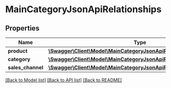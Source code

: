 # MainCategoryJsonApiRelationships

## Properties
Name | Type | Description | Notes
------------ | ------------- | ------------- | -------------
**product** | [**\Swagger\Client\Model\MainCategoryJsonApiRelationshipsProduct**](MainCategoryJsonApiRelationshipsProduct.md) |  | [optional] 
**category** | [**\Swagger\Client\Model\MainCategoryJsonApiRelationshipsCategory**](MainCategoryJsonApiRelationshipsCategory.md) |  | [optional] 
**sales_channel** | [**\Swagger\Client\Model\MainCategoryJsonApiRelationshipsSalesChannel**](MainCategoryJsonApiRelationshipsSalesChannel.md) |  | [optional] 

[[Back to Model list]](../../README.md#documentation-for-models) [[Back to API list]](../../README.md#documentation-for-api-endpoints) [[Back to README]](../../README.md)

